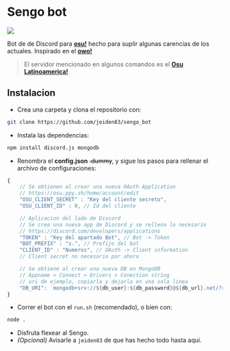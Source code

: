 # Sengo bot

![](https://jeiden.s-ul.eu/9dtHHLhw)


Bot de de Discord para [**osu!**](https://osu.ppy.sh/) hecho para suplir algunas carencias de los actuales. Inspirado en el [**owo!**](https://github.com/AznStevy/owo-bot) 
> El servidor mencionado en algunos comandos es el [**Osu Latinoamerica!**](https://discord.gg/4GHYpRn) 

## Instalacion
- Crea una carpeta y clona el repositorio con:

```bash
git clone https://github.com/jeiden83/sengo_bot
``` 
- Instala las dependencias:
```bash
npm install discord.js mongodb
```

- Renombra el **config.json** ~~.dummy~~, y sigue los pasos para rellenar el archivo de configuraciones:
```js
{
    // Se obtienen al crear una nueva OAuth Application
    // https://osu.ppy.sh/home/account/edit 
	"OSU_CLIENT_SECRET" : "Key del cliente secreto",
	"OSU_CLIENT_ID" : 0, // Id del cliente 

    // Aplicacion del lado de Discord
    // Se crea una nueva app de Discord y se rellena lo necesario
    // https://discord.com/developers/applications
	"TOKEN" : "Key del apartado Bot", // Bot -> Token
	"BOT_PREFIX" : "s.", // Prefijo del bot
	"CLIENT_ID" : "Numeros", // OAuth -> Client information
    // Client secret no necesario por ahora

    // Se obtiene al crear una nueva DB en MongoDB
    // Appname > Connect > Drivers > Conection string
    // uri de ejemplo, copiarla y dejarla en una sola linea
	"DB_URI": `mongodb+srv://${db_user}:${db_password}@${db_url}.net/?retryWrites=true&w=majority&appName=${app_name}`
}
```

- Correr el bot con el `run.sh` (recomendado), o bien con:
```bash
node .
```
- Disfruta flexear al Sengo. 
- *(Opcional)* Avisarle a `jeiden83` de que has hecho todo hasta aqui.